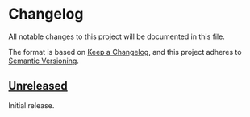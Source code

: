 # Changelog

All notable changes to this project will be documented in this file.

The format is based on [Keep a Changelog](https://keepachangelog.com/en/1.0.0/), and this project adheres to [Semantic Versioning](https://semver.org/spec/v2.0.0.html).

<!-- next-header -->

## [Unreleased]

Initial release.

<!-- next-url !-->
[Unreleased]: https://github.com/paradigmxyz/reth/compare/978527367f159ff3d9f90723e73cf2560c8f54b8...HEAD
